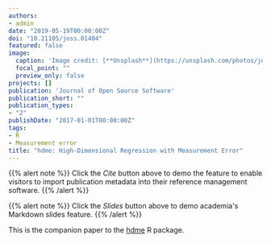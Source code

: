 ```yaml
---
authors:
- admin
date: "2019-05-19T00:00:00Z"
doi: "10.21105/joss.01404"
featured: false
image:
  caption: 'Image credit: [**Unsplash**](https://unsplash.com/photos/jdD8gXaTZsc)'
  focal_point: ""
  preview_only: false
projects: []
publication: 'Journal of Open Source Software'
publication_short: ""
publication_types:
- "2"
publishDate: "2017-01-01T00:00:00Z"
tags:
- R
- Measurement error
title: "hdme: High-Dimensional Regression with Measurement Error"
---
```


{{% alert note %}}
Click the *Cite* button above to demo the feature to enable visitors to import publication metadata into their reference management software.
{{% /alert %}}

{{% alert note %}}
Click the *Slides* button above to demo academia's Markdown slides feature.
{{% /alert %}}

This is the companion paper to the [hdme](https://cran.r-project.org/package=hdme) R package.